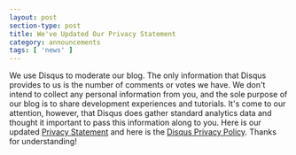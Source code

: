 ```yaml
---
layout: post
section-type: post
title: We've Updated Our Privacy Statement
category: announcements
tags: [ 'news' ]
---
```


We use Disqus to moderate our blog. The only information that Disqus provides to us is the number of comments or votes we have. We don't intend to collect any personal information from you, and the sole purpose of our blog is to share development experiences and tutorials. It's come to our attention, however, that Disqus does gather standard analytics data and thought it important to pass this information along to you. Here is our updated <a href="{{site.baseurl}}/terms/" target="_blank">Privacy Statement</a> and here is the <a href="https://help.disqus.com/en/articles/1717103-disqus-privacy-policy" target="_blank">Disqus Privacy Policy</a>. Thanks for understanding!
